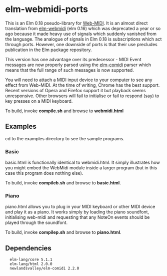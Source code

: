 elm-webmidi-ports
=================

This is an Elm 0.18 pseudo-library for [Web-MIDI](http://www.w3.org/TR/webmidi/).  It is an almost direct translation from [elm-webmidi](https://github.com/newlandsvalley/elm-webmidi) (elm 0.16) which was deprecated a year or so ago because it made heavy use of signals which suddenly vanished from the language.  The analogue of signals in Elm 0.18 is subscriptions which act through ports.  However, one downside of ports is that their use precludes publication in the Elm package repository.

This version has one advantage over its predecessor - MIDI Event messages are now properly parsed using the [elm-comidi](https://github.com/newlandsvalley/elm-comidi) parser which means that the full range of such messages is now supported.

You will need to attach a MIDI input device to your computer to see any effect from Web-MIDI. At the time of writing, Chrome has the best support. Recent versions of Opera and Firefox support it but playback seems unresponsive. Other browsers will fail to initialise or fail to respond (say) to key presses on a MIDI keyboard.

To build, invoke __compile.sh__ and browse to __webmidi.html__

Examples
--------

cd to the examples directory to see the sample programs.  

### Basic

basic.html is functionally identical to webmidi.html.  It simply illustrates how you might embed the WebMidi module inside a larger program (but in this case this program does nothing else).

To build, invoke __compileb.sh__ and browse to __basic.html__.

### Piano

piano.html allows you to plug in your MIDI keyboard or other MIDI device and play it as a piano. It works simply by loading the piano soundfont, initialising web-midi and requesting that any NoteOn events should be played through the soundfont.

To build, invoke __compilep.sh__ and browse to __piano.html__.


Dependencies
------------

      elm-lang/core 5.1.1
      elm-lang/html 2.0.0
      newlandsvalley/elm-comidi 2.2.0